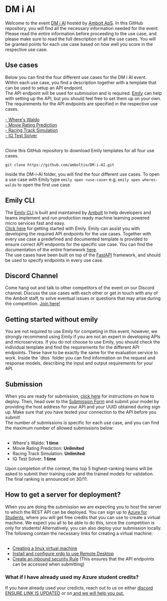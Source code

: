 # DM i AI
Welcome to the event <a href="https://dmiai.dk/">DM i AI</a> hosted by <a href="https://ambolt.io/">Ambolt ApS</a>.
In this GitHub repository, you will find all the necessary information needed for the event. Please read the entire information before proceeding to the use case, and please make sure to read the full description of all the use cases. You will be granted points for each use case based on how well you score in the respective use case.


<h2>Use cases</h2>
Below you can find the four different use cases for the  DM i AI event. <br>
Within each use case, you find a description together with a template that can be used to setup an API endpoint. <br> 
The API endpoint will be used for submission and is required. <a href="https://github.com/amboltio/emily-cli">Emily</a> can help with setting up the API, but you should feel free to set them up on your own. The requirements for the API endpoints are specified in the respective use cases. <br> <br>
<a href="https://github.com/amboltio/DM-i-AI/tree/main/wheres-waldo">- Where's Waldo</a> <br>
<a href="https://github.com/amboltio/DM-i-AI/tree/main/movie-reviews">- Movie Rating Prediction</a> <br>
<a href="https://github.com/amboltio/DM-i-AI/tree/main/racing-game">- Racing Track Simulation</a> <br>
<a href="https://github.com/amboltio/DM-i-AI/tree/main/iq-test">- IQ Test Solver</a> <br> <br>

Clone this GitHub repository to download Emily templates for all four use cases.
```
git clone https://github.com/amboltio/DM-i-AI.git
```
Inside the DM-i-AI folder, you will find the four different use cases. To open a use case with Emily type `emily open <use-case>` e.g. `emily open wheres-waldo` to open the first use case.

<h2>Emily CLI</h2>
The <a href="https://ambolt.io/emily-ai/">Emily CLI</a> is built and maintained by <a href="https://ambolt.io/">Ambolt</a> to help developers and teams implement and run production ready machine learning powered micro services fast and easy. <br>
<a href="https://github.com/amboltio/emily-cli/wiki">Click here</a> for getting started with Emily. Emily can assist you with developing the required API endpoints for the use cases. Together with every use case a predefined and documented template is provided to ensure correct API endpoints for the specific use case. You can find the documentation of the entire framework <a href="https://amboltio.github.io/emily-cli-documentation-client/">here</a>. <br>
The use cases have been built on top of the <a href="https://fastapi.tiangolo.com/">FastAPI</a> framework, and should be used to specify endpoints in every use case.

<h2>Discord Channel</h2>
Come hang out and talk to other competitors of the event on our Discord channel. Discuss the use cases with each other or get in touch with any of the Ambolt staff, to solve eventual issues or questions that may arise during the competition. <a href="https://discord.gg/R9cvaZyzdu">Join here!</a> <br>

<h2>Getting started without emily</h2>
You are not required to use Emily for competing in this event, however, we strongly recommend using Emily if you are not an expert in developing APIs and microservices. If you do not choose to use Emily, you should check the individual template and find the requirements for the different API endpoints. These have to be exactly the same for the evaluation service to work. Inside the `dtos` folder you can find information on the request and response models, describing the input and output requirements for your API. 

<h2>Submission</h2>
When you are ready for submission, <a href="https://amboltio.github.io/emily-intro/deploy/">click here</a> for instructions on how to deploy. Then, head over to the <a href="https://amboltio.github.io/DM-i-AI-client/#/submit">Submission Form</a> and submit your model by providing the host address for your API and your UUID obtained during sign up. Make sure that you have tested your connection to the API before you submit!<br>
The number of submissions is specific for each use case, and you can find the maximum number of allowed submissions below: <br> <br>

* Where's Waldo: **1 time** <br>
* Movie Rating Prediction: **Unlimited** <br>
* Racing Track Simulation: **Unlimited** <br>
* IQ Test Solver: **1 time** <br>

Upon completion of the contest, the top 5 highest-ranking teams will be asked to submit their training code and the trained models for validation. The final ranking is announced on 30/11. 

<h2>How to get a server for deployment?</h2>
When you are doing the submission we are expecting you to host the server to which the REST API can be deployed. You can sign up to <a href="https://azure.microsoft.com/da-dk/free/students/">Azure for Students</a>, where you will get free credits that you can use to create a virtual machine. We expect you all to be able to do this, since the competition is only for students! Alternatively, you can also deploy your submission locally. <br> 
The following contain the necessary links for creating a virtual machine: <br> <br>

* <a href="https://docs.microsoft.com/en-us/azure/virtual-machines/linux/quick-create-portal">Creating a linux virtual machine</a> <br>
* <a href="https://docs.microsoft.com/en-us/azure/virtual-machines/linux/use-remote-desktop">Install and configure xrdp to use Remote Desktop</a> <br>
* <a href="https://docs.microsoft.com/en-us/azure/virtual-machines/windows/nsg-quickstart-portal#create-an-inbound-security-rule">Create an inbound security Rule</a> (This ensures that the API endpoints can be accessed when submitting)<br>


<h3>What if I have already used my Azure student credits?</h3>
If you have already used your credicts, reach out to us on either <a href="https://discord.gg/R9cvaZyzdu">discord ENSURE LINK IS UPDATED</a> or on<a href="provideamailhere@ambolt.io"> and we will help you out.<br>
